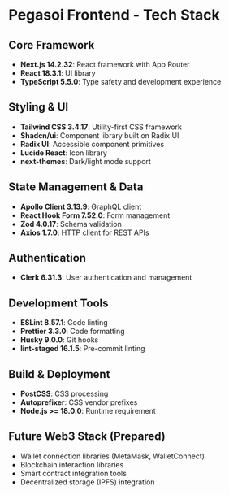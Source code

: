 # Pegasoi Frontend - Tech Stack

## Core Framework
- **Next.js 14.2.32**: React framework with App Router
- **React 18.3.1**: UI library
- **TypeScript 5.5.0**: Type safety and development experience

## Styling & UI
- **Tailwind CSS 3.4.17**: Utility-first CSS framework
- **Shadcn/ui**: Component library built on Radix UI
- **Radix UI**: Accessible component primitives
- **Lucide React**: Icon library
- **next-themes**: Dark/light mode support

## State Management & Data
- **Apollo Client 3.13.9**: GraphQL client
- **React Hook Form 7.52.0**: Form management
- **Zod 4.0.17**: Schema validation
- **Axios 1.7.0**: HTTP client for REST APIs

## Authentication
- **Clerk 6.31.3**: User authentication and management

## Development Tools
- **ESLint 8.57.1**: Code linting
- **Prettier 3.3.0**: Code formatting
- **Husky 9.0.0**: Git hooks
- **lint-staged 16.1.5**: Pre-commit linting

## Build & Deployment
- **PostCSS**: CSS processing
- **Autoprefixer**: CSS vendor prefixes
- **Node.js >= 18.0.0**: Runtime requirement

## Future Web3 Stack (Prepared)
- Wallet connection libraries (MetaMask, WalletConnect)
- Blockchain interaction libraries
- Smart contract integration tools
- Decentralized storage (IPFS) integration